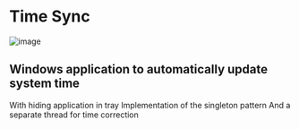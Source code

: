 # Time Sync
![image](https://github.com/muridse/TimeSyncApp/assets/26198117/58380a39-5a9c-496d-a339-54654c77c7a9)
## Windows application to automatically update system time
With hiding application in tray
Implementation of the singleton pattern
And a separate thread for time correction
